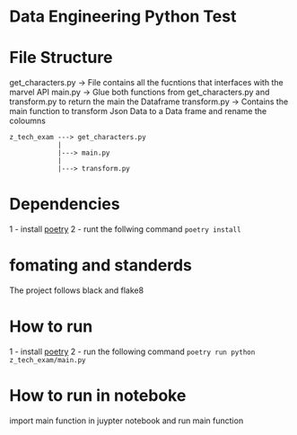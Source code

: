 # Data Engineering Python Test

# File Structure

get_characters.py -> File contains all the fucntions that interfaces with the marvel API
main.py -> Glue both functions from get_characters.py and transform.py to return the main the Dataframe
transform.py -> Contains the main function to transform Json Data to a Data frame and rename the coloumns

```
z_tech_exam ---> get_characters.py
            |
            |---> main.py
            |
            |---> transform.py
```
# Dependencies
 1 - install [poetry](https://python-poetry.org/)
 2 - runt the follwing command `poetry install`

 # fomating and standerds 
 The project follows black and flake8

# How to run 
 1 - install [poetry](https://python-poetry.org/)
 2 - run the following command `poetry run python z_tech_exam/main.py `

# How to run in noteboke
import main function in juypter notebook and run main function